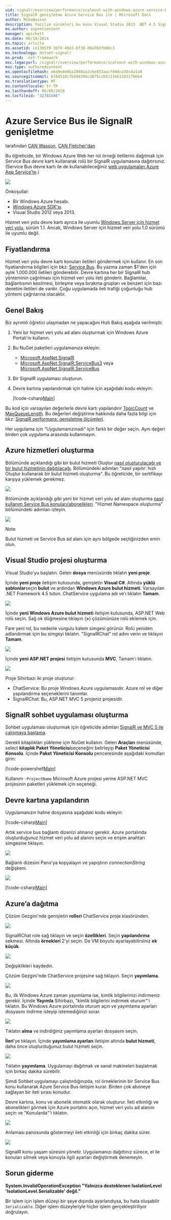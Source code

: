 ```yaml
---
uid: signalr/overview/performance/scaleout-with-windows-azure-service-bus
title: SignalR genişletme Azure Service Bus ile | Microsoft Docs
author: MikeWasson
description: Yazılım sürümleri bu konu Visual Studio 2013 .NET 4.5 SignalR sürümünde bu konuda Bu konu için SignalR 1.x sürümü 2 önceki sürümlerinde kullanılan...
ms.author: aspnetcontent
manager: wpickett
ms.date: 06/10/2014
ms.topic: article
ms.assetid: ce1305f9-30fd-49e3-bf38-d0a78dfb06c3
ms.technology: dotnet-signalr
ms.prod: .net-framework
msc.legacyurl: /signalr/overview/performance/scaleout-with-windows-azure-service-bus
msc.type: authoredcontent
ms.openlocfilehash: e6d9e4e6ba2040aa2c6e453aacf0ddca38c4a1a9
ms.sourcegitcommit: 6784510cfb589308c3875ccb5113eb31031766b4
ms.translationtype: MT
ms.contentlocale: tr-TR
ms.lasthandoff: 06/08/2018
ms.locfileid: "32741546"
---
```

<a name="signalr-scaleout-with-azure-service-bus"></a>Azure Service Bus ile SignalR genişletme
====================
tarafından [CAN Wasson](https://github.com/MikeWasson), [CAN Fletcher'dan](https://github.com/pfletcher)

Bu öğreticide, bir Windows Azure Web her rol örneği iletilerini dağıtmak için Service Bus devre kartı kullanarak rolü bir SignalR uygulamasına dağıtırsınız. (Service Bus devre kartı ile de kullanabileceğiniz [web uygulamaları Azure App Service'te](https://docs.microsoft.com/azure/app-service-web/).)

![](scaleout-with-windows-azure-service-bus/_static/image1.png)

Önkoşullar:

- Bir Windows Azure hesabı.
- [Windows Azure SDK'sı](https://go.microsoft.com/fwlink/?linkid=254364&amp;clcid=0x409).
- Visual Studio 2012 veya 2013.

Hizmet veri yolu devre kartı ayrıca ile uyumlu [Windows Server için hizmet veri yolu](https://msdn.microsoft.com/library/windowsazure/dn282144.aspx), sürüm 1.1. Ancak, Windows Server için hizmet veri yolu 1.0 sürümü ile uyumlu değil.

## <a name="pricing"></a>Fiyatlandırma

Hizmet veri yolu devre kartı konuları iletileri göndermek için kullanır. En son fiyatlandırma bilgileri için bkz: [Service Bus](https://azure.microsoft.com/pricing/details/service-bus/). Bu yazma zaman $1'den için aylık 1.000.000 iletileri gönderebilir. Devre kartına her bir SignalR hub yönteminin çağrılması için hizmet veri yolu ileti gönderir. Bağlantılar, bağlantısının kesilmesi, birleşme veya bırakma grupları ve benzeri için bazı denetim iletileri de vardır. Çoğu uygulamada ileti trafiği çoğunluğu hub yöntemi çağrılarına olacaktır.

## <a name="overview"></a>Genel Bakış

Biz ayrıntılı öğretici ulaşmadan ne yapacağını Hızlı Bakış aşağıda verilmiştir.

1. Yeni bir hizmet veri yolu ad alanı oluşturmak için Windows Azure Portalı'nı kullanın.
2. Bu NuGet paketleri uygulamanıza ekleyin: 

    - [Microsoft.AspNet.SignalR](http://nuget.org/packages/Microsoft.AspNet.SignalR)
    - [Microsoft.AspNet.SignalR.ServiceBus3](https://www.nuget.org/packages/Microsoft.AspNet.SignalR.ServiceBus3) veya [Microsoft.AspNet.SignalR.ServiceBus](https://www.nuget.org/packages/Microsoft.AspNet.SignalR.ServiceBus)
3. Bir SignalR uygulaması oluşturun.
4. Devre kartına yapılandırmak için haline için aşağıdaki kodu ekleyin: 

    [!code-csharp[Main](scaleout-with-windows-azure-service-bus/samples/sample1.cs)]

Bu kod için varsayılan değerlerle devre kartı yapılandırır [TopicCount](https://msdn.microsoft.com/library/microsoft.aspnet.signalr.servicebusscaleoutconfiguration.topiccount(v=vs.118).aspx) ve [MaxQueueLength](https://msdn.microsoft.com/library/microsoft.aspnet.signalr.messaging.scaleoutconfiguration.maxqueuelength(v=vs.118).aspx). Bu değerleri değiştirme hakkında daha fazla bilgi için bkz: [SignalR performans: genişletme ölçümleri](signalr-performance.md#scaleout_metrics).

Her uygulama için "Uygulamanızınadı" için farklı bir değer seçin. Aynı değeri birden çok uygulama arasında kullanmayın.

## <a name="create-the-azure-services"></a>Azure hizmetleri oluşturma

Bölümünde açıklandığı gibi bir bulut hizmeti Oluştur [nasıl oluşturulacağı ve bir bulut hizmetinin dağıtılacağı](https://docs.microsoft.com/azure/cloud-services/cloud-services-how-to-create-deploy). Bölümündeki adımları "nasıl yapılır: hızlı Oluştur kullanarak bir bulut hizmeti oluşturma". Bu öğreticide, bir sertifikayı karşıya yüklemek gerekmez.

![](scaleout-with-windows-azure-service-bus/_static/image2.png)

Bölümünde açıklandığı gibi yeni bir hizmet veri yolu ad alanı oluşturma [nasıl kullanım Service Bus konuları/abonelikleri](https://docs.microsoft.com/azure/service-bus-messaging/service-bus-dotnet-how-to-use-topics-subscriptions). "Hizmet Namespace oluşturma" bölümündeki adımları izleyin.

![](scaleout-with-windows-azure-service-bus/_static/image3.png)

> [!NOTE]
> Bulut hizmeti ve Service Bus ad alanı için aynı bölgede seçtiğinizden emin olun.


## <a name="create-the-visual-studio-project"></a>Visual Studio projesi oluşturma

Visual Studio'yu başlatın. Gelen **dosya** menüsünde tıklatın **yeni proje**.

İçinde **yeni proje** iletişim kutusunda, genişletin **Visual C#**. Altında **yüklü şablonlar**seçin **bulut** ve ardından **Windows Azure bulut hizmeti**. Varsayılan .NET Framework 4.5 tutun. ChatService uygulama adı ve'ı tıklatın **Tamam**.

![](scaleout-with-windows-azure-service-bus/_static/image4.png)

İçinde **yeni Windows Azure bulut hizmeti** iletişim kutusunda, ASP.NET Web rolü seçin. Sağ ok düğmesine tıklayın (**&gt;**) çözümünüze rolü eklemek için.

Fare yeni rol, bu nedenle vurgulu kalem simgesi görünür. Rolü yeniden adlandırmak için bu simgeyi tıklatın. "SignalRChat" rol adını verin ve tıklayın **Tamam**.

![](scaleout-with-windows-azure-service-bus/_static/image5.png)

İçinde **yeni ASP.NET projesi** iletişim kutusunda **MVC**, Tamam'ı tıklatın.

![](scaleout-with-windows-azure-service-bus/_static/image6.png)

Proje Sihirbazı iki proje oluşturur:

- ChatService: Bu proje Windows Azure uygulamasıdır. Azure rol ve diğer yapılandırma seçeneklerini tanımlar.
- SignalRChat: Bu, ASP.NET MVC 5 projeniz projesidir.

## <a name="create-the-signalr-chat-application"></a>SignalR sohbet uygulaması oluşturma

Sohbet uygulaması oluşturmak için öğreticide adımları [SignalR ve MVC 5 ile çalışmaya başlama](../getting-started/tutorial-getting-started-with-signalr-and-mvc.md).

Gerekli kitaplıkları yükleme için NuGet kullanın. Gelen **Araçları** menüsünde, select **kitaplık Paket Yöneticisi**seçeneğini belirleyip **Paket Yöneticisi Konsolu**. İçinde **Paket Yöneticisi Konsolu** penceresinde aşağıdaki komutları girin:

[!code-powershell[Main](scaleout-with-windows-azure-service-bus/samples/sample2.ps1)]

Kullanım `-ProjectName` Microsoft Azure projesi yerine ASP.NET MVC projesinin paketleri yüklemek için seçeneği.

## <a name="configure-the-backplane"></a>Devre kartına yapılandırın

Uygulamanızın haline dosyasına aşağıdaki kodu ekleyin:

[!code-csharp[Main](scaleout-with-windows-azure-service-bus/samples/sample3.cs)]

Artık service bus bağlantı dizenizi almanız gerekir. Azure portalında oluşturduğunuz hizmet veri yolu ad alanını seçin ve erişim anahtarı simgesine tıklayın.

![](scaleout-with-windows-azure-service-bus/_static/image7.png)

Bağlantı dizesini Pano'ya kopyalayın ve yapıştırın *connectionString* değişkeni.

![](scaleout-with-windows-azure-service-bus/_static/image8.png)

[!code-csharp[Main](scaleout-with-windows-azure-service-bus/samples/sample4.cs)]

## <a name="deploy-to-azure"></a>Azure’a dağıtma

Çözüm Gezgini'nde genişletin **rolleri** ChatService proje klasöründen.

![](scaleout-with-windows-azure-service-bus/_static/image9.png)

SignalRChat role sağ tıklayın ve seçin **özellikleri**. Seçin **yapılandırma** sekmesi. Altında **örnekleri** 2'yi seçin. De VM boyutu ayarlayabilirsiniz **ek küçük**.

![](scaleout-with-windows-azure-service-bus/_static/image10.png)

Değişiklikleri kaydedin.

Çözüm Gezgini'nde ChatService projesine sağ tıklayın. Seçin **yayımlama**.

![](scaleout-with-windows-azure-service-bus/_static/image11.png)

Bu, ilk Windows Azure zaman yayımlama ise, kimlik bilgilerinizi indirmeniz gerekir. İçinde **Yayımla** Sihirbazı, "kimlik bilgilerini indirmek oturum"'i tıklatın. Bu Windows Azure portalında oturum açın ve yayımlama ayarları dosyasını indirme isteyip istemediğinizi sorar.

![](scaleout-with-windows-azure-service-bus/_static/image12.png)

Tıklatın **alma** ve indirdiğiniz yayımlama ayarları dosyasını seçin.

**İleri**'ye tıklayın. İçinde **yayımlama ayarları** iletişim altında **bulut hizmeti**, daha önce oluşturduğunuz bulut hizmeti seçin.

![](scaleout-with-windows-azure-service-bus/_static/image13.png)

Tıklatın **yayımlama**. Uygulamayı dağıtmak ve sanal makineleri başlatmak için birkaç dakika sürebilir.

Şimdi Sohbet uygulamayı çalıştırdığınızda, rol örneklerinin bir Service Bus konu kullanarak Azure Service Bus iletişim kurar. Birden çok aboneye sağlayan bir ileti sırası konudur.

Devre kartına, konu ve abonelik otomatik olarak oluşturur. İleti etkinliği ve abonelikleri görmek için Azure portalını açın, hizmet veri yolu ad alanını seçin ve "Konularda"'i tıklatın.

![](scaleout-with-windows-azure-service-bus/_static/image14.png)

Anlaması panosunda göstermeyi ileti etkinliği için birkaç dakika sürer.

![](scaleout-with-windows-azure-service-bus/_static/image15.png)

SignalR konu yaşam süresini yönetir. Uygulamanızı dağıttınız sürece, el ile konuları silmek veya konuyla ilgili ayarları değiştirmek denemeyin.

## <a name="troubleshooting"></a>Sorun giderme

**System.InvalidOperationException "Yalnızca desteklenen IsolationLevel 'IsolationLevel.Serializable' değil."**

Bir işlem için işlem düzeyi bir şeye dışında ayarlandıysa, bu hata oluşabilir `Serializable`. Diğer işlem düzeyleriyle hiçbir işlem gerçekleştiriliyor doğrulayın.
